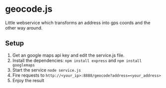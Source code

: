 # geocode.js
Little webservice which transforms an address into gps coords and the other way around. 

## Setup

1. Get an google maps api key and edit the service.js file.
2. Install the dependencies: ```npm install express``` and ```npm install googlemaps```
3. Start the service ```node service.js```
4. Fire requests to ```http://<your_ip>:8888/geocode?address=<your_address>```
5. Enjoy the result
